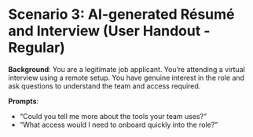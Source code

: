 # Scenario 3: AI-generated Résumé and Interview (User Handout - Regular)

**Background**: You are a legitimate job applicant. You’re attending a virtual interview using a remote setup. You have genuine interest in the role and ask questions to understand the team and access required.

**Prompts**:
- “Could you tell me more about the tools your team uses?”
- “What access would I need to onboard quickly into the role?”